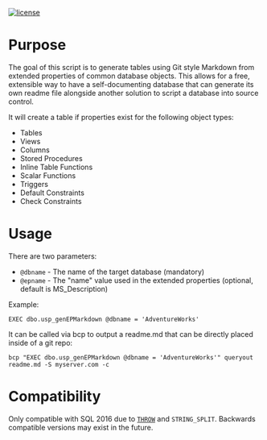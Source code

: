 [![license](https://img.shields.io/github/license/mashape/apistatus.svg)](https://github.com/LowlyDBA/MiscMSSQL)

# Purpose
The goal of this script is to generate tables using Git style Markdown from extended properties of common database objects. This allows for a free, extensible way to have a self-documenting database that can generate its own readme file alongside another solution to script a database into source control. 

It will create a table if properties exist for the following object types:

- Tables
- Views
- Columns
- Stored Procedures
- Inline Table Functions
- Scalar Functions
- Triggers
- Default Constraints
- Check Constraints

# Usage
There are two parameters:

 - `@dbname` - The name of the target database (mandatory)
 - `@epname` - The "name" value used in the extended properties (optional, default is MS_Description)

Example:

    EXEC dbo.usp_genEPMarkdown @dbname = 'AdventureWorks'

It can be called via bcp to output a readme.md that can be directly placed inside of a git repo:

    bcp "EXEC dbo.usp_genEPMarkdown @dbname = 'AdventureWorks'" queryout readme.md -S myserver.com -c

# Compatibility
Only compatible with SQL 2016 due to [`THROW`](https://docs.microsoft.com/en-us/sql/t-sql/language-elements/throw-transact-sql) and `STRING_SPLIT`. Backwards compatible versions may exist in the future. 

